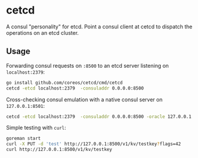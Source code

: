 # cetcd

A consul "personality" for etcd. Point a consul client at cetcd to dispatch the operations on an etcd cluster.

## Usage

Forwarding consul requests on `:8500` to an etcd server listening on `localhost:2379`:

```sh
go install github.com/coreos/cetcd/cmd/cetcd
cetcd -etcd localhost:2379  -consuladdr 0.0.0.0:8500
```

Cross-checking consul emulation with a native consul server on `127.0.0.1:8501`:

```sh
cetcd -etcd localhost:2379  -consuladdr 0.0.0.0:8500 -oracle 127.0.0.1:8501
```

Simple testing with `curl`:

```sh
goreman start
curl -X PUT -d 'test' http://127.0.0.1:8500/v1/kv/testkey?flags=42
curl http://127.0.0.1:8500/v1/kv/testkey
```

